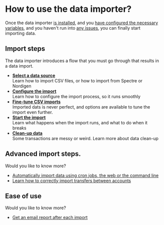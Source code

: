 # How to use the data importer?

Once the data importer [is installed](../installation/index.md), and you [have configured the necessary variables](../installation/configuration.md), and you haven't run into [any issues](../faq/index.md), you can finally start importing data.

## Import steps

The data importer introduces a flow that you must go through that results in a data import.

- **[Select a data source](select-data-source.md)**  
  Learn how to import CSV files, or how to import from Spectre or Nordigen
- **[Configure the import](configuration.md)**  
  Learn how to configure the import process, so it runs smoothly
- **[Fine-tune CSV imports](fine-tune-import.md)**  
  Imported dats is never perfect, and options are available to tune the import even further.
- **[Start the import](start.md)**  
  Learn what happens when the import runs, and what to do when it breaks
- **[Clean-up data](clean-up-data.md)**  
  Some transactions are messy or weird. Learn more about data clean-up

## Advanced import steps.

Would you like to know more?

- [Automatically import data using cron jobs, the web or the command line](../advanced/automation.md)
- [Learn how to correctly import transfers between accounts](../advanced/transfers.md)

## Ease of use

Would you like to know more?

- [Get an email report after each import](../advanced/notifications.md)
